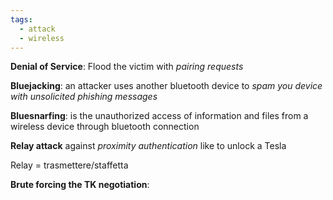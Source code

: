 ```yaml
---
tags:
  - attack
  - wireless
---
```



**Denial of Service**: Flood the victim with *pairing requests*

**Bluejacking**: an attacker uses another bluetooth device to *spam you device with unsolicited phishing messages*

**Bluesnarfing**: is the unauthorized access of information and files from a wireless device through bluetooth connection

**Relay attack** against *proximity authentication* like to unlock a Tesla

Relay =  trasmettere/staffetta



**Brute forcing the TK negotiation**: 